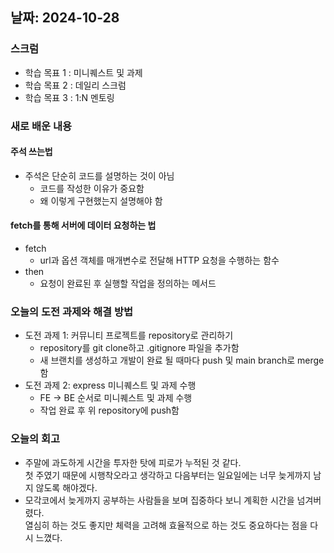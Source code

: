 ## 날짜: 2024-10-28

### 스크럼
- 학습 목표 1 : 미니퀘스트 및 과제 
- 학습 목표 2 : 데일리 스크럼 
- 학습 목표 3 : 1:N 멘토링 

### 새로 배운 내용
#### 주석 쓰는법 
- 주석은 단순히 코드를 설명하는 것이 아님 
    - 코드를 작성한 이유가 중요함 
    - 왜 이렇게 구현했는지 설명해야 함 

#### fetch를 통해 서버에 데이터 요청하는 법 
- fetch
    - url과 옵션 객체를 매개변수로 전달해 HTTP 요청을 수행하는 함수
- then
    - 요청이 완료된 후 실행할 작업을 정의하는 메서드


### 오늘의 도전 과제와 해결 방법
- 도전 과제 1: 커뮤니티 프로젝트를 repository로 관리하기 </br>
    - repository를 git clone하고 .gitignore 파일을 추가함 
    - 새 브랜치를 생성하고 개발이 완료 될 때마다 push 및 main branch로 merge함 
- 도전 과제 2: express 미니퀘스트 및 과제 수행</br>
    - FE -> BE 순서로 미니퀘스트 및 과제 수행 
    - 작업 완료 후 위 repository에 push함  

### 오늘의 회고
- 주말에 과도하게 시간을 투자한 탓에 피로가 누적된 것 같다. </br>
첫 주였기 때문에 시행착오라고 생각하고 다음부터는 일요일에는 너무 늦게까지 남지 않도록 해야겠다. </br>
- 모각코에서 늦게까지 공부하는 사람들을 보며 집중하다 보니 계획한 시간을 넘겨버렸다. </br>
열심히 하는 것도 좋지만 체력을 고려해 효율적으로 하는 것도 중요하다는 점을 다시 느꼈다. 


